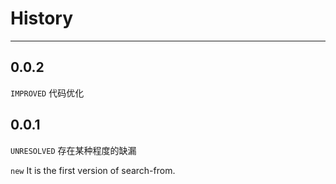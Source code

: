 # History

---

## 0.0.2

`IMPROVED` 代码优化

## 0.0.1

`UNRESOLVED` 存在某种程度的缺漏

`new` It is the first version of search-from.

